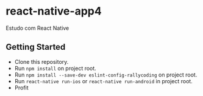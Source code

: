 # react-native-app4
Estudo com React Native

## Getting Started

* Clone this repository.
* Run `npm install` on project root.
* Run `npm install --save-dev eslint-config-rallycoding` on project root.
* Run `react-native run-ios` or `react-native run-android` in project root.
* Profit
